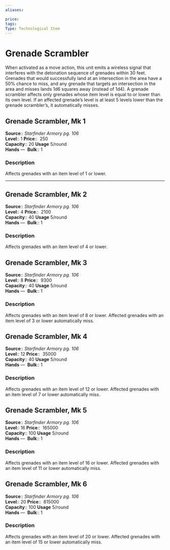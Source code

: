 ```yaml
---
aliases: 

price:  
tags: 
Type: Technological Item
---
```


# Grenade Scrambler

When activated as a move action, this unit emits a wireless signal that interferes with the detonation sequence of grenades within 30 feet. Grenades that would successfully land at an intersection in the area have a 50% chance to miss, and any grenade that targets an intersection in the area and misses lands 1d6 squares away (instead of 1d4). A grenade scrambler affects only grenades whose item level is equal to or lower than its own level. If an affected grenade’s level is at least 5 levels lower than the grenade scrambler’s, it automatically misses.  

## Grenade Scrambler, Mk 1

**Source**:: _Starfinder Armory pg. 106_  
**Level**:: 1
**Price**::  250  
**Capacity**:: 20 **Usage** 5/round  
**Hands** — 
**Bulk**:: 1

### Description

Affects grenades with an item level of 1 or lower.

---

## Grenade Scrambler, Mk 2

**Source**:: _Starfinder Armory pg. 106_  
**Level**:: 4
**Price**::  2100  
**Capacity**:: 40 **Usage** 5/round  
**Hands** — 
**Bulk**:: 1

### Description

Affects grenades with an item level of 4 or lower.

## Grenade Scrambler, Mk 3

**Source**:: _Starfinder Armory pg. 106_  
**Level**:: 8
**Price**::  9300  
**Capacity**:: 40 **Usage** 5/round  
**Hands** — 
**Bulk**:: 1

### Description

Affects grenades with an item level of 8 or lower. Affected grenades with an item level of 3 or lower automatically miss.

## Grenade Scrambler, Mk 4

**Source**:: _Starfinder Armory pg. 106_  
**Level**:: 12
**Price**::  35000  
**Capacity**:: 40 **Usage** 5/round  
**Hands** — 
**Bulk**:: 1

### Description

Affects grenades with an item level of 12 or lower. Affected grenades with an item level of 7 or lower automatically miss.

## Grenade Scrambler, Mk 5

**Source**:: _Starfinder Armory pg. 106_  
**Level**:: 16
**Price**::  165000  
**Capacity**:: 100 **Usage** 5/round  
**Hands** — 
**Bulk**:: 1

### Description

Affects grenades with an item level of 16 or lower. Affected grenades with an item level of 11 or lower automatically miss.

## Grenade Scrambler, Mk 6

**Source**:: _Starfinder Armory pg. 106_  
**Level**:: 20
**Price**::  815000  
**Capacity**:: 100 **Usage** 5/round  
**Hands** — 
**Bulk**:: 1

### Description

Affects grenades with an item level of 20 or lower. Affected grenades with an item level of 15 or lower automatically miss.

